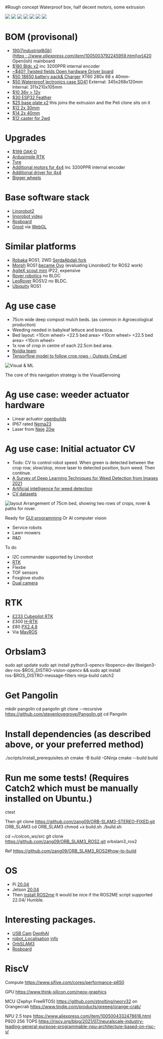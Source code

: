 
#Rough concept
Waterproof box, half decent motors, some extrusion

![](https://raw.githubusercontent.com/samuk/Sawppy_Rover/main/modifications/Ag/photos/side.png)
![](https://raw.githubusercontent.com/samuk/Sawppy_Rover/main/modifications/Ag/photos/top.png)
![](https://raw.githubusercontent.com/samuk/Sawppy_Rover/main/modifications/Ag/photos/front-closed.png)
![](https://raw.githubusercontent.com/samuk/Sawppy_Rover/main/modifications/Ag/photos/Screenshot%20from%202022-05-26%2021-02-00.png)
![](https://raw.githubusercontent.com/samuk/Sawppy_Rover/main/modifications/Ag/photos/base.jpeg)
![](https://raw.githubusercontent.com/samuk/Sawppy_Rover/main/modifications/Ag/photos/base-wheel.jpeg)
![](https://raw.githubusercontent.com/samuk/Sawppy_Rover/main/modifications/Ag/photos/motors.jpeg)



# BOM (provisonal) 
- [$190 i7 industrial 8Gb](https://www.aliexpress.com/item/1005003792245959.html) or [$420](https://frame.work/gb/en/marketplace/mainboards) Open(ish) mainboard
- [$180 Bldc x2](https://www.alibaba.com/product-detail/36V-Hub-Motor-RBE-102036-003_60796074134.html) inc 3200PPR internal encoder
- [~$40? Twisted fields Open hardware Driver board](https://github.com/Twisted-Fields/rp2040-motor-controller)
- [$50 18650 battery pack& Charger](https://www.aliexpress.com/item/1005003960517948.html) XT60 280x 68 x 40mm- 
- [$50 Waterproof lectronics case SO41]( https://www.aliexpress.com/item/33026233999.html ) External: 345x268x120mm Internal: 311x210x105mm
- [$10 36v > 12v](https://www.aliexpress.com/item/1005003992870911.html)
- [$30 ESP32 Feather](https://www.adafruit.com/product/3619)
- [$25 base plate x2](https://www.aliexpress.com/item/4000580853426.html) this joins the extrusion and the Peli clone sits on it
- [$12 2x 30mm](https://www.aliexpress.com/item/1005001604693930.html)
- [$14 2x 40mm](https://www.aliexpress.com/item/1005001604693930.html)
- [$12 caster for 2wd](https://www.aliexpress.com/item/1005004030522010.html)

# Upgrades
- [$199 OAK-D](https://store.opencv.ai/products/oak-d)
- [Ardusimple RTK](https://www.ardusimple.com/rtk-open-source-hardware/) 
- [Tyre]( https://www.aliexpress.com/item/4000182202874.html)
- [Additional motors for 4x4](https://www.alibaba.com/product-detail/36V-Hub-Motor-RBE-102036-003_60796074134.html) inc 3200PPR internal encoder
- [Additional driver for 4x4](https://github.com/Factor-Robotics/odrive_ros2_control)
- [Bigger wheels](https://www.aliexpress.com/item/1005004121086966.html)

#  Base software stack
- [Linorobot2](https://github.com/linorobot/linorobot2_hardware) 
- [linorobot video](https://youtu.be/Hj7m2xwlhWY?t=1627)
- [Rosboard](https://github.com/arav-jp/rosboard)
- [Groot](https://github.com/BehaviorTree/Groot) via [WebGL](https://doc.qt.io/qt-5/webgl.html)

# Similar platforms
- [Robaka](https://www.mechanicalants.com/) ROS1, 2WD [SerdaAbdali fork](https://github.com/SerdarAbali/hoverboard-driver)
- [Morph](https://github.com/roaldlemmens/morph#readme) ROS1 [became Ovo](https://ovo-labs.net/) (evaluating Linorobot2 for ROS2 work)
- [AgileX scout mini](https://global.agilex.ai/products/scout-mini) IP22, expensive
- [Rover robotics](https://roverrobotics.com/) no BLDC
- [LeoRover](https://www.leorover.tech/guides/ros-development) ROS1/2 no BLDC.
- [Ubiquity](https://github.com/UbiquityRobotics) ROS1


# Ag use case

- 75cm wide deep compost mulch beds. (as common in Agroecological production)
- Weeding needed in babyleaf lettuce and brassica.
- Bed layout: <10cm wheel> <22.5 bed area> <10cm wheel> <22.5 bed area> <10cm wheel>
- 1x row of crop in  centre of each 22.5cm bed area.
- [Nvidia team](https://github.com/anida16/Autonomous-InterRow-Weed-Removing-Robot/tree/Arduino_Codes)
- [Tensorflow model to follow crop rows - Outputs Cmd_vel](https://github.com/ANI717/ANI717_Robotics#design-diagram)


![Visual & ML](https://pbs.twimg.com/media/FIRSEUpXoA8Sf_V?format=jpg&name=900x900)

The core of this navigation strategy is the VisualServoing 

# Ag use case: weeder actuator hardware
- Linear actuator [openbuilds](https://www.aliexpress.com/item/32838215862.html)
- IP67 rated [Nema23](https://community.simplefoc.com/t/incremental-encoders/1737/4?u=sam)
- Laser from [Neje](https://neje.shop/products/40w-laser-module-laser-head-for-cnc-laser-cutter-engraver-woodworking-machine) [20w](https://www.xtool.com/products/20w-diode-laser-module?ref=pxfux0gvju&utm_source=youtube&utm_medium=livedemo&utm_campaign=0303_LT_20W)

# Ag use case: Initial actuator CV
-  Todo: CV to control robot speed. When green is detected between the crop row; slow/stop, move laser to detected position, burn weed. Then continue.
- [A Survey of Deep Learning Techniques for Weed Detection from Images 2021](https://arxiv.org/abs/2103.01415)
- [Artificial intelligence for weed detection](http://ictactjournals.in/paper/IJIVP_Vol_11_Iss_2_Paper_3_2299_2305.pdf)
- [CV datasets](https://github.com/Agroecology-Lab/Open-Weeding-Delta#datasets)

![layout](https://user-images.githubusercontent.com/400875/155237332-3ecc8d33-3de2-46df-a034-e8a6f25317ae.jpeg)
Arrangement of 75cm bed, showing two rows of crops, rover & paths for rover.

Ready for [GUI programming](https://github.com/FlexBE/flexible_navigation) 
Or AI computer vision

- Service robots
- Lawn mowers
- R&D 

To do
+ I2C commander supported by Linorobot
+ [RTK](https://github.com/ClemensElflein/open_mower_ros/blob/main/open_mower/launch/include/_gps.launch)
+ Flexbe
+ TOF sensors
+ Foxglove studio
+ [Dual camera](https://jeffzzq.medium.com/ros2-image-pipeline-tutorial-3b18903e7329)

# RTK 
+ [£233 Cubepilot RTK](https://www.3dxr.co.uk/autopilots-c2/the-cube-aka-pixhawk-2-1-c9/here-gnss-and-rtk-c11/cubepilot-here-3-rtk-base-bundle-p4253/s4681?utm_medium=ppc&utm_term=cubepilot-here-3-rtk-base-bundle-hex-bundle-h3rtk&utm_campaign=froogle&cid=GBP&glCurrency=GBP&glCountry=GB) 
+ £300 [H-RTK](https://www.aliexpress.com/item/1005003615777034.html)
+ £80 [PX2.4.8](https://www.aliexpress.com/item/32659106636.html)
+ Via [MavROS](https://github.com/mavlink/mavros)

# Orbslam3
sudo apt update
sudo apt install python3-opencv libopencv-dev libeigen3-dev ros-$ROS_DISTRO-vision-opencv && sudo apt install ros-$ROS_DISTRO-message-filters ninja-build catch2 

# Get Pangolin
mkdir pangolin
cd pangolin
git clone --recursive https://github.com/stevenlovegrove/Pangolin.git
cd Pangolin

# Install dependencies (as described above, or your preferred method)
./scripts/install_prerequisites.sh 
cmake -B build -GNinja
cmake --build build

# Run me some tests! (Requires Catch2 which must be manually installed on Ubuntu.)
ctest

Then 
git clone https://github.com/zang09/ORB-SLAM3-STEREO-FIXED.git ORB_SLAM3
cd ORB_SLAM3
chmod +x build.sh
./build.sh

cd ~/colcon_ws/src
git clone https://github.com/zang09/ORB_SLAM3_ROS2.git orbslam3_ros2


Ref https://github.com/zang09/ORB_SLAM3_ROS2#how-to-build







# OS
+ Pi [20.04](https://learn.ubiquityrobotics.com/noetic_pi_image_downloads)
+ Jetson [20.04](https://github.com/Qengineering/Jetson-Nano-Ubuntu-20-image)
+ Then [install ROS2me](https://github.com/linorobot/ros2me) It would be nice if the ROS2ME script supported 22.04/ Humble.

# Interesting packages.
+ [USB Cam](https://github.com/IntelligentSystemsLabUTV/ros2_usb_camera) [DepthAI](https://github.com/luxonis/depthai-ros)
+ [robot_Localisation](https://github.com/cra-ros-pkg/robot_localization) [info](https://automaticaddison.com/sensor-fusion-using-the-robot-localization-package-ros-2/#About_the_Robot_Localization_Package)
+ [OrbSLAM3](https://github.com/curryc/ros2_orbslam3) 
+ [Rosboard](https://github.com/phatli/rosboard/tree/main/rosboard/html)


# RiscV
Compute https://www.sifive.com/cores/performance-p650

GPU https://www.think-silicon.com/neox-graphics

MCU (Zephyr FreeRTOS) https://github.com/stnolting/neorv32 on Orangecrab https://www.tindie.com/products/greeeg/orange-crab/

NPU 2.5 tops https://www.aliexpress.com/item/1005004332478616.html
P920  256 TOPS https://riscv.org/blog/2021/07/neuralscale-industry-leading-general-purpose-programmable-npu-architecture-based-on-risc-v/
